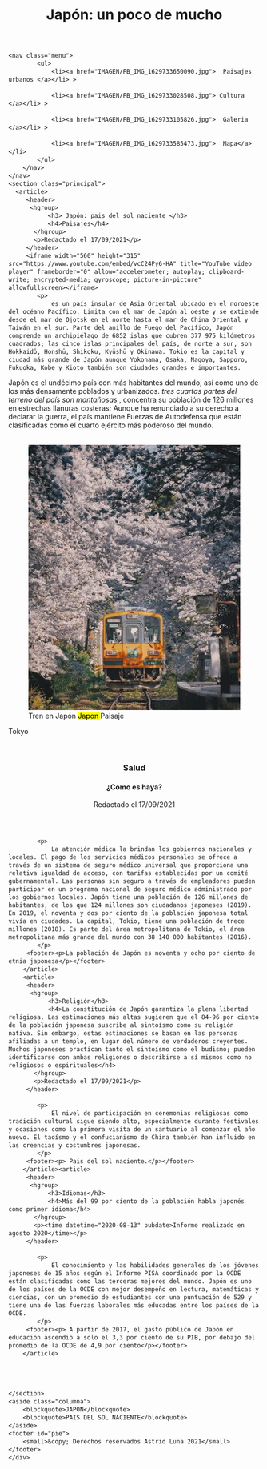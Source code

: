 <!DOCTYPE html>
<html lang="es">
<head>
    <meta charset="UTF-8">
    <title>Act 3</title>
    <link rel="stylesheet" href="CSS/estilos.css">
</head>
<body>
    <div id="agrupar">   
    <header class="cabecera">
        <h1>Japón: un poco de mucho</h1>
    </header>
   
    <nav class="menu">
            <ul>
                <li><a href="IMAGEN/FB_IMG_1629733650090.jpg">  Paisajes urbanos </a></li> >
               
                <li><a href="IMAGEN/FB_IMG_1629733028508.jpg"> Cultura </a></li> >
                
                <li><a href="IMAGEN/FB_IMG_1629733105826.jpg">  Galeria </a></li> >
              
                <li><a href="IMAGEN/FB_IMG_1629733585473.jpg">  Mapa</a></li> 
            </ul>
        </nav>
    </nav>
    <section class="principal">
      <article>
         <header>
          <hgroup>
               <h3> Japón: pais del sol naciente </h3>
               <h4>Paisajes</h4>
           </hgroup>
           <p>Redactado el 17/09/2021</p>
         </header>
         <iframe width="560" height="315" src="https://www.youtube.com/embed/vcC24Py6-HA" title="YouTube video player" frameborder="0" allow="accelerometer; autoplay; clipboard-write; encrypted-media; gyroscope; picture-in-picture" allowfullscreen></iframe>
            <p>
                es un país insular de Asia Oriental ubicado en el noroeste del océano Pacífico. Limita con el mar de Japón al oeste y se extiende desde el mar de Ojotsk en el norte hasta el mar de China Oriental y Taiwán en el sur. Parte del anillo de Fuego del Pacífico, Japón comprende un archipiélago de 6852 islas que cubren 377 975 kilómetros cuadrados; las cinco islas principales del país, de norte a sur, son Hokkaidō, Honshū, Shikoku, Kyūshū y Okinawa. Tokio es la capital y ciudad más grande de Japón aunque Yokohama, Osaka, Nagoya, Sapporo, Fukuoka, Kobe y Kioto también son ciudades grandes e importantes.
 

<span> Japón es el undécimo país con más habitantes del mundo, así como uno de los más densamente poblados y urbanizados.  <cite>  tres cuartas partes del terreno del país son montañosas </cite>,  concentra su población de 126 millones en estrechas llanuras costeras;</span>  Aunque ha renunciado a su derecho a declarar la guerra, el país mantiene Fuerzas de Autodefensa que están clasificadas como el cuarto ejército más poderoso del mundo. 
            </p>
            <figure>
               <img class="imagen">
                <img src="IMAGEN/FB_IMG_1629733100243.jpg" alt=""> 
            </img>
                <figcaption><span> Tren en Japón <mark> Japon </mark> Paisaje </span></figcaption>
            </figure>
         <footer><p>Tokyo</p></footer>   
        </article>
          <article>
         <header>
          <hgroup>
               <h3> Salud </h3>
               <h4>¿Como es haya?</h4>
           </hgroup>
           <p>Redactado el 17/09/2021</p>
         </header>
           
            <p>
                La atención médica la brindan los gobiernos nacionales y locales. El pago de los servicios médicos personales se ofrece a través de un sistema de seguro médico universal que proporciona una relativa igualdad de acceso, con tarifas establecidas por un comité gubernamental. Las personas sin seguro a través de empleadores pueden participar en un programa nacional de seguro médico administrado por los gobiernos locales. Japón tiene una población de 126 millones de habitantes, de los que 124 millones son ciudadanos japoneses (2019).​ En 2019, el noventa y dos por ciento de la población japonesa total vivía en ciudades. La capital, Tokio, tiene una población de trece millones (2018).​ Es parte del área metropolitana de Tokio, el área metropolitana más grande del mundo con 38 140 000 habitantes (2016).
            </p>
         <footer><p>La población de Japón es noventa y ocho por ciento de etnia japonesa</p></footer>   
        </article>
        <article>
         <header>
          <hgroup>
               <h3>Religión</h3>
               <h4>La constitución de Japón garantiza la plena libertad religiosa. Las estimaciones más altas sugieren que el 84-96 por ciento de la población japonesa suscribe al sintoísmo como su religión nativa.​ Sin embargo, estas estimaciones se basan en las personas afiliadas a un templo, en lugar del número de verdaderos creyentes. Muchos japoneses practican tanto el sintoísmo como el budismo; pueden identificarse con ambas religiones o describirse a sí mismos como no religiosos o espirituales</h4>
           </hgroup>
           <p>Redactado el 17/09/2021</p>
         </header>
           
            <p>
                El nivel de participación en ceremonias religiosas como tradición cultural sigue siendo alto, especialmente durante festivales y ocasiones como la primera visita de un santuario al comenzar el año nuevo.​ El taoísmo y el confucianismo de China también han influido en las creencias y costumbres japonesas.
            </p>
         <footer><p> Pais del sol naciente.</p></footer>   
        </article><article>
         <header>
          <hgroup>
               <h3>Idiomas</h3>
               <h4>Más del 99 por ciento de la población habla japonés como primer idioma</h4>
           </hgroup>
           <p><time datetime="2020-08-13" pubdate>Informe realizado en agosto 2020</time></p>
         </header>
           
            <p>
                El conocimiento y las habilidades generales de los jóvenes japoneses de 15 años según el Informe PISA coordinado por la OCDE están clasificadas como las terceras mejores del mundo. Japón es uno de los países de la OCDE con mejor desempeño en lectura, matemáticas y ciencias, con un promedio de estudiantes con una puntuación de 529 y tiene una de las fuerzas laborales más educadas entre los países de la OCDE.
            </p>
         <footer><p> A partir de 2017, el gasto público de Japón en educación ascendió a solo el 3,3 por ciento de su PIB, por debajo del promedio de la OCDE de 4,9 por ciento</p></footer>   
        </article>
           


    
    </section>
    <aside class="columna">
        <blockquote>JAPON</blockquote>
        <blockquote>PAIS DEL SOL NACIENTE</blockquote>
    </aside>
    <footer id="pie">
        <small>&copy; Derechos reservados Astrid Luna 2021</small>
    </footer>
    </div>
</div>
</body>
</html>
